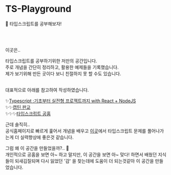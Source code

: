 # TS-Playground

🐸 타입스크립트를 공부해보자!

<br/>
<br/>

이곳은..

타입스크립트를 공부하기위한 저만의 공간입니다.<br/>
주로 개념을 간단히 정리하고, 활용한 예제들을 기록했습니다.<br/>
제가 보기위해 만든 곳이다 보니 친절하지 못 할 수도 있습니다.</br><br/>

대표적으로 아래를 참고하여 작성하였습니다.<br/>

✨[Typescript :기초부터 실전형 프로젝트까지 with React + NodeJS](https://www.udemy.com/course/best-typescript-21/)<br/>
✨✨[캡틴 판교](https://joshua1988.github.io/ts/)<br/>
✨✨✨[타입스크립트 공홈](https://www.typescriptlang.org/ko/docs/handbook/utility-types.html)<br/>

근데 솔직히.. <br/>
공식홈페이지로 빠르게 훑어서 개념을 배우고 [이곳](https://bigfrontend.dev/)에서 타입스크립트 문제를 풀어나가는게 더 실력향상에 좋은것 같습니다. <br/>

그럼 왜 이 공간을 만들었을까?.. 🐸  <br/>
개인적으로 공홈을 보면 아~ 하고 말지만, 이 공간을 보면 아~ 맞다! 하면서 배웠던 지식들이 되새김질되며 다시 잃었던 '감' 을 찾는데에 도움이 더 되는것같아 이 공간을 만들었습니다.

